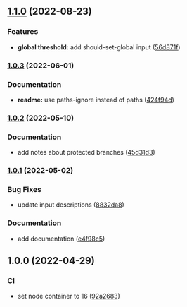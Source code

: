 ## [1.1.0](https://github.com/taylorlroberts7/increase-coverage-action/compare/v1.0.3...v1.1.0) (2022-08-23)


### Features

* **global threshold:** add should-set-global input ([56d871f](https://github.com/taylorlroberts7/increase-coverage-action/commit/56d871fc0ffa1777eb43003babd387bd7ebe6797))

### [1.0.3](https://github.com/taylorlroberts7/increase-coverage-action/compare/v1.0.2...v1.0.3) (2022-06-01)


### Documentation

* **readme:** use paths-ignore instead of paths ([424f94d](https://github.com/taylorlroberts7/increase-coverage-action/commit/424f94d2e2560bf80f707686c4439f732f649fd0))

### [1.0.2](https://github.com/taylorlroberts7/increase-coverage-action/compare/v1.0.1...v1.0.2) (2022-05-10)


### Documentation

* add notes about protected branches ([45d31d3](https://github.com/taylorlroberts7/increase-coverage-action/commit/45d31d368a9fd549c94bcea9230d509a3f4faade))

### [1.0.1](https://github.com/taylorlroberts7/increase-coverage-action/compare/v1.0.0...v1.0.1) (2022-05-02)


### Bug Fixes

* update input descriptions ([8832da8](https://github.com/taylorlroberts7/increase-coverage-action/commit/8832da8e930356e48efe913766436386b03a6046))


### Documentation

* add documentation ([e4f98c5](https://github.com/taylorlroberts7/increase-coverage-action/commit/e4f98c566d2b923bbe01e1f6195daeb0ed579df2))

## 1.0.0 (2022-04-29)


### CI

* set node container to 16 ([92a2683](https://github.com/taylorlroberts7/increase-coverage-action/commit/92a2683d89024c064a004464f7d406b93217a7c7))
